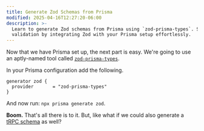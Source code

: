 ```yaml
---
title: Generate Zod Schemas from Prisma
modified: 2025-04-16T12:27:20-06:00
description: >-
  Learn to generate Zod schemas from Prisma using `zod-prisma-types`. Simplify
  validation by integrating Zod with your Prisma setup effortlessly.
---
```


Now that we have Prisma set up, the next part is easy. We're going to use an aptly-named tool called [`zod-prisma-types`](https://www.npmjs.com/package/zod-prisma-types).

In your Prisma configuration add the following.

```prisma
generator zod {
  provider       = "zod-prisma-types"
}
```

And now run: `npx prisma generate zod`.

**Boom.** That's all there is to it. But, like what if we could also generate a [tRPC schema](prisma-trpc) as well?
